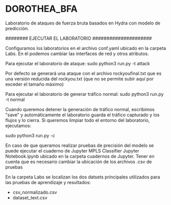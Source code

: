 # DOROTHEA_BFA
Laboratorio de ataques de fuerza bruta basados en Hydra con modelo de predicción.

######## EJECUTAR EL LABORATORIO #####################

Configuramos los laboratorios en el archivo conf.yaml ubicado en la carpeta Labs. 
En él podemos cambiar las interfaces de red y otros atributos.

Para ejecutar el laboratorio de ataque:
sudo python3 run.py -t attack

Por defecto se generará una ataque con el archivo rockyoufinal.txt que es una versión reducida del rockyou.txt (que no se permite subir aquí por exceder el tamaño máximo)

Para ejecutar el laboratorio de generar tráfico normal:
sudo python3 run.py -t normal

Cuando queremos detener la generación de tráfico normal, escribimos "save" y automáticamente el laboratorio guarda el tráfico capturado y los flujos y lo cierra.
Si queremos limpiar todo el entorno del laboratorio, ejecutamos:

sudo python3 run.py -c

En caso de que queramos realizar pruebas de precisión del modelo se puede ejecutar el cuaderno de Jupyter MPLS Classifier Jupyter Notebook.ipynb ubicado en la carpeta cuadernos de Jupyter. Tener en cuenta que es necesario cambiar la ubicación de los archivos .csv de pruebas

En la carpeta Labs se localizan los dos datsets principales utilizados para las pruebas de aprendizaje y resultados:
   - csv_normalizado.csv
   - dataset_text.csv
